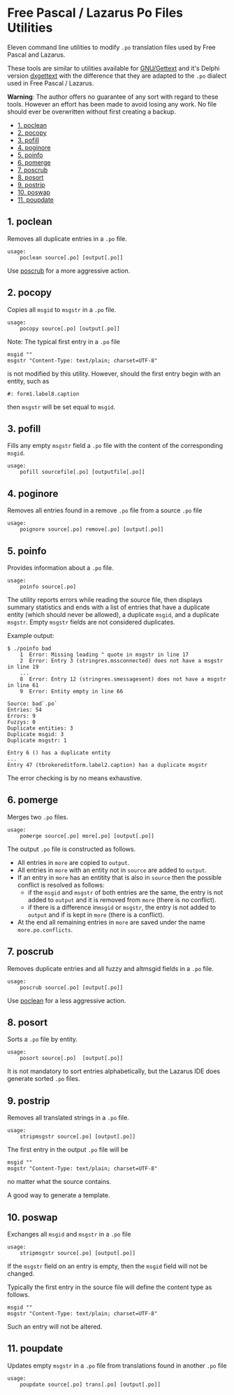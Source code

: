 # Free Pascal / Lazarus Po Files Utilities

Eleven command line utilities to modify `.po` translation files used by Free Pascal and Lazarus.

These tools are similar to utilities available for [GNU/Gettext](https://www.gnu.org/software/gettext/) and it's Delphi version [dxgettext](https://sourceforge.net/projects/dxgettext/) with the difference that they are adapted to the `.po` dialect used in Free Pascal / Lazarus.

**Warning**: The author offers no guarantee of any sort with regard to these tools. However an effort has been made to avoid losing any work. No file should ever be overwritten without first creating a backup.


<!-- TOC -->

- [1. poclean](#1-poclean)
- [2. pocopy](#2-pocopy)
- [3. pofill](#3-pofill)
- [4. poginore](#4-poginore)
- [5. poinfo](#5-poinfo)
- [6. pomerge](#6-pomerge)
- [7. poscrub](#7-poscrub)
- [8. posort](#8-posort)
- [9. postrip](#9-postrip)
- [10. poswap](#10-poswap)
- [11. poupdate](#11-poupdate)

<!-- /TOC -->

## 1. poclean

Removes all duplicate entries in a `.po` file. 

    usage:
        poclean source[.po] [output[.po]]

Use [poscrub](#8-poscrub) for a more aggressive action.

## 2. pocopy

Copies all `msgid` to `msgstr` in a `.po` file.

    usage:
        pocopy source[.po] [output[.po]]

Note: The typical first entry in a `.po` file

    msgid ""
    msgstr "Content-Type: text/plain; charset=UTF-8"

is not modified by this utility. However, should the first entry begin with an entity, such as  

    #: form1.label8.caption

then `msgstr` will be set equal to `msgid`.


## 3. pofill

Fills any empty `msgstr` field a `.po` file with the content of the corresponding `msgid`.

    usage:
        pofill sourcefile[.po] [outputfile[.po]]

## 4. poginore

Removes all entries found in a remove `.po` file from a source `.po` file

    usage:
        poignore source[.po] remove[.po] [output[.po]]


## 5. poinfo

Provides information about a `.po` file.

    usage:
        poinfo source[.po]

The utility reports errors while reading the source file, then displays summary statistics and ends with a list of entries that have a duplicate entity (which should never be allowed),
a duplicate `msgid`, and a duplicate `msgstr`. Empty `msgstr` fields are not considered duplicates.

Example output:

    $ ./poinfo bad
        1  Error: Missing leading " quote in msgstr in line 17
        2  Error: Entry 3 (stringres.mssconnected) does not have a msgstr in line 19
        ...
        8  Error: Entry 12 (stringres.smessagesent) does not have a msgstr in line 61
        9  Error: Entity empty in line 66

    Source: bad`.po`
    Entries: 54
    Errors: 9
    Fuzzys: 0
    Duplicate entities: 3
    Duplicate msgid: 3
    Duplicate msgstr: 1

    Entry 6 () has a duplicate entity
    ... 
    Entry 47 (tbrokereditform.label2.caption) has a duplicate msgstr

The error checking is by no means exhaustive.

## 6. pomerge

Merges two `.po` files.

    usage:
        pomerge source[.po] more[.po] [output[.po]]

The output `.po` file is constructed as follows. 

-  All entries in `more` are copied to `output`. 
-  All entries in `more` with an entity not in `source` are added to `output`. 
-  If an entry in `more` has an entitity that is also in `source` then the possible conflict is resolved as follows:
   - if the `msgid` and `msgstr` of both entries are the same, the entry is not added to `output` and it is removed from `more` (there is no conflict). 
   - if there is a difference in`msgid` or `msgstr`, the entry is not added to `output` and if is kept in `more` (there is a conflict).
- At the end all remaining entries in `more` are saved under the name `more.po.conflicts`.    

## 7. poscrub

Removes duplicate entries and all fuzzy and altmsgid fields in a `.po` file.

    usage:
        poscrub source[.po] [output[.po]]



Use [poclean](#1-poclean) for a less aggressive action.


## 8. posort

Sorts a `.po` file by entity.

    usage:
        posort source[.po]  [output[.po]]

It is not mandatory to sort entries alphabetically, but the Lazarus IDE does generate sorted `.po` files. <!-- This will not remove duplicate entries; for that see poclean. -->

## 9. postrip

Removes all translated strings in a `.po` file.

    usage:
        stripmsgstr source[.po] [output[.po]]

The first entry in the output `.po` file will be

    msgid ""
    msgstr "Content-Type: text/plain; charset=UTF-8"

no matter what the source contains.

A good way to generate a template.        

## 10. poswap

Exchanges all `msgid` and `msgstr` in a `.po` file

    usage:
        stripmsgstr source[.po] [output[.po]]

If the `msgstr` field on an entry is empty, then the `msgid` field will not be changed.

Typically the first entry in the source file will define the content type as follows.

    msgid ""
    msgstr "Content-Type: text/plain; charset=UTF-8"

Such an entry will not be altered.

## 11. poupdate

Updates empty `msgstr` in a `.po` file from translations found in another `.po` file

    usage:
        poupdate source[.po] trans[.po] [output[.po]]
